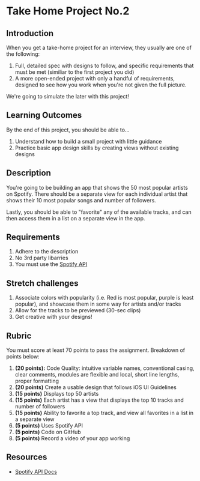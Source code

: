 # Take Home Project No.2

## Introduction

When you get a take-home project for an interview, they usually are one of the following:

1. Full, detailed spec with designs to follow, and specific requirements that must be met (similiar to the first project you did)
1. A more open-ended project with only a handful of requirements, designed to see how you work when you're not given the full picture.

We're going to simulate the later with this project!

## Learning Outcomes

By the end of this project, you should be able to...

1. Understand how to build a small project with little guidance
1. Practice basic app design skills by creating views without existing designs


## Description

You're going to be building an app that shows the 50 most popular artists on Spotify. There should be a separate view for each individual artist that shows their 10 most popular songs and number of followers.

Lastly, you should be able to "favorite" any of the available tracks, and can then access them in a list on a separate view in the app.


## Requirements

1. Adhere to the description
1. No 3rd party libarries
1. You must use the [Spotify API](https://developer.spotify.com/documentation/web-api/)

## Stretch challenges

1. Associate colors with popularity (i.e. Red is most popular, purple is least popular), and showcase them in some way for artists and/or tracks
1. Allow for the tracks to be previewed (30-sec clips)
1. Get creative with your designs!

## Rubric

You must score at least 70 points to pass the assignment. Breakdown of points below:

1. **(20 points):** Code Quality: intuitive variable names, conventional casing, clear comments, modules are flexible and local, short line lengths, proper formatting
1. **(20 points)** Create a usable design that follows iOS UI Guidelines
1. **(15 points)** Displays top 50 artists
1. **(15 points)** Each artist has a view that displays the top 10 tracks and number of followers
1. **(15 points)** Ability to favorite a top track, and view all favorites in a list in a separate view
1. **(5 points)** Uses Spotify API
1. **(5 points)** Code on GitHub
1. **(5 points)** Record a video of your app working

## Resources
- [Spotify API Docs](https://developer.spotify.com/documentation/web-api/)